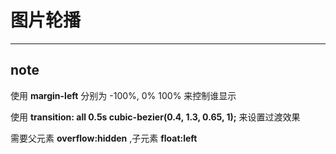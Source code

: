 # 图片轮播

---

## note

使用 __margin-left__ 分别为 -100%, 0% 100% 来控制谁显示

使用 __transition: all 0.5s cubic-bezier(0.4, 1.3, 0.65, 1);__ 来设置过渡效果

需要父元素 __overflow:hidden__ ,子元素 __float:left__